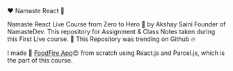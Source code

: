 ❤️ Namaste React 🙏

Namaste React Live Course from Zero to Hero 🚀 by Akshay Saini Founder of NamasteDev. This repository for Assignment & Class Notes taken during this First Live course.
💖 This Repository was trending on Github 🔥

I made 🚀 [FoodFire App](https://restaurant-website-clone.netlify.app/)😍 from scratch using React.js and Parcel.js, which is the part of this course.
